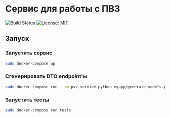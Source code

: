 # Сервис для работы с ПВЗ

![Build Status](https://github.com/Salvatore112/pvz_task/actions/workflows/ci.yml/badge.svg)
[![License: MIT](https://img.shields.io/badge/License-MIT-yellow.svg)](https://opensource.org/licenses/MIT)

## Запуск

### Запустить сервис
```bash
sudo docker-compose up
```

### Сгенерировать DTO endpoint'ы
```bash
sudo docker-compose run --rm pvz_service python myapp/generate_models.py
```

### Запустить тесты
```bash
sudo docker-compose run tests
```
